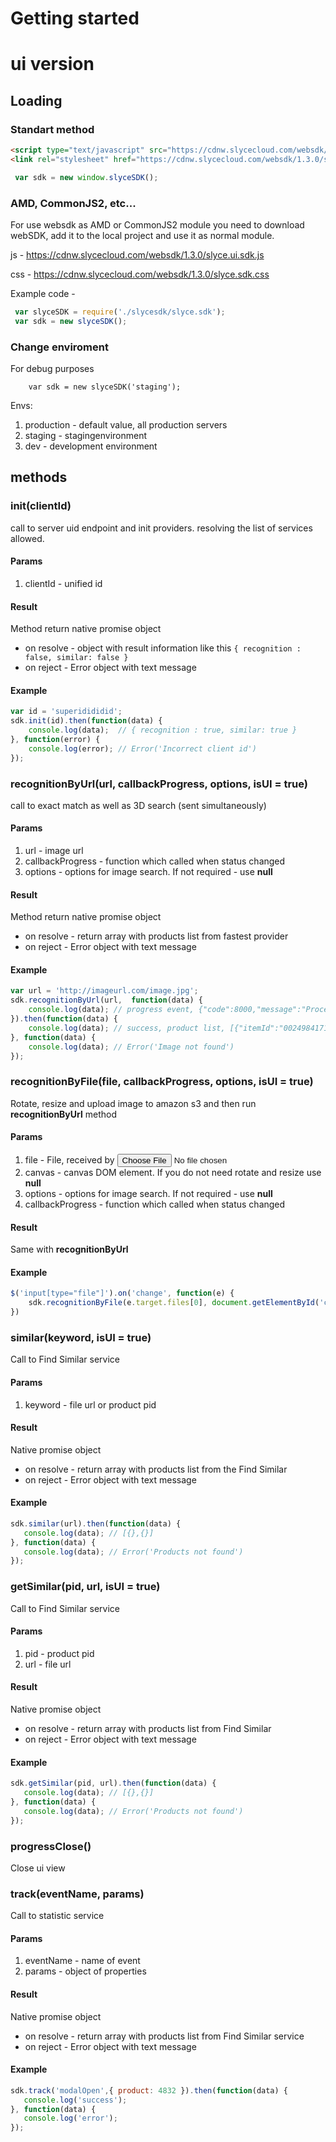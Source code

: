 # Getting started

# ui version

## Loading

### Standart method
```html
<script type="text/javascript" src="https://cdnw.slycecloud.com/websdk/1.3.0/slyce.ui.sdk.js"></script>
<link rel="stylesheet" href="https://cdnw.slycecloud.com/websdk/1.3.0/slyce.sdk.css">
```
```javascript
 var sdk = new window.slyceSDK();
```

### AMD, CommonJS2, etc...
For use websdk as AMD or CommonJS2 module you need to download webSDK, add it to the local project and use it as normal module.

js - https://cdnw.slycecloud.com/websdk/1.3.0/slyce.ui.sdk.js

css - https://cdnw.slycecloud.com/websdk/1.3.0/slyce.sdk.css

Example code -
```javascript
 var slyceSDK = require('./slycesdk/slyce.sdk');
 var sdk = new slyceSDK();
```

### Change enviroment
For debug purposes
```
    var sdk = new slyceSDK('staging');
```
Envs:
 1. production - default value, all production servers
 2. staging - stagingenvironment
 3. dev - development environment


## methods
### init(clientId)
call to server uid endpoint and init providers. resolving the list of services allowed.

#### Params
 1. clientId - unified id

#### Result
Method return native promise object

 - on resolve - object with result information like this `{ recognition : false, similar: false }`
 - on reject - Error object with text message

#### Example

```javascript
var id = 'superidididid';
sdk.init(id).then(function(data) {
    console.log(data);  // { recognition : true, similar: true }
}, function(error) {
    console.log(error); // Error('Incorrect client id')
});
```

### recognitionByUrl(url, callbackProgress, options, isUI = true)
call to exact match as well as 3D search (sent simultaneously)

#### Params
1. url - image url
2. callbackProgress - function which called when status changed
3. options - options for image search. If not required - use **null**

#### Result
Method return native promise object
 - on resolve - return array with products list from fastest provider
 - on reject - Error object with text message

#### Example
```javascript
var url = 'http://imageurl.com/image.jpg';
sdk.recognitionByUrl(url,  function(data) {
    console.log(data); // progress event, {"code":8000,"message":"Processing started","progress":20,"token":"d1fL0USvp_ZotmfhmH4Vcw"}
}).then(function(data) {
    console.log(data); // success, product list, [{"itemId":"0024984171","productDescription":"Popover fit, Drawstring hood, Long sleeves, Front kangaroo pocket","productImageURL":"https://pics.ae.com/is/image/aeo/0195_9585_604_f?$pdp-main_small$","productImages":["https://pics.ae.com/is/image/aeo/0195_9585_604_f?$pdp-main_small$"],"productName":"AEO Men's Baja Hooded Sweater (Deep Burgundy)","productPrice":"69.95","productURL":""}]
}, function(data) {
    console.log(data); // Error('Image not found')
});
```

### recognitionByFile(file, callbackProgress, options, isUI = true)
Rotate, resize and upload image to amazon s3 and then run **recognitionByUrl** method

#### Params
1. file - File, received by <input type="file">
2. canvas - canvas DOM element. If you do not need rotate and resize use **null**
3. options - options for image search. If not required - use **null**
4. callbackProgress - function which called when status changed
#### Result
Same with **recognitionByUrl**

#### Example
```javascript
$('input[type="file"]').on('change', function(e) {
    sdk.recognitionByFile(e.target.files[0], document.getElementById('canvas'),  function(data) { }).then(function(data) {}, function(data) {});
})
```

### similar(keyword, isUI = true)
Call to Find Similar service

#### Params
1. keyword - file url or product pid

#### Result
Native promise object
 - on resolve - return array with products list from the Find Similar
 - on reject - Error object with text message

#### Example
```javascript
sdk.similar(url).then(function(data) {
   console.log(data); // [{},{}]
}, function(data) {
   console.log(data); // Error('Products not found')
});
```


### getSimilar(pid, url, isUI = true)
Call to Find Similar service

#### Params
1. pid - product pid
1. url - file url

#### Result
Native promise object
 - on resolve - return array with products list from Find Similar
 - on reject - Error object with text message

#### Example
```javascript
sdk.getSimilar(pid, url).then(function(data) {
   console.log(data); // [{},{}]
}, function(data) {
   console.log(data); // Error('Products not found')
});
```


### progressClose()
Close ui view


### track(eventName, params)
Call to statistic service

#### Params
1. eventName - name of event
2. params - object of properties

#### Result
Native promise object
 - on resolve - return array with products list from Find Similar service
 - on reject - Error object with text message

#### Example
```javascript
sdk.track('modalOpen',{ product: 4832 }).then(function(data) {
   console.log('success');
}, function(data) {
   console.log('error');
});
```
